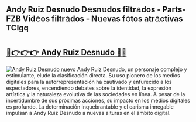 ## Andy Ruiz Desnudo D𝚎sn𝚞dos filtr𝚊dos - Parts-FZB Vid𝚎os filtr𝚊dos - N𝚞evas f𝚘tos atr𝚊ctivas TCIgq

# <h2><a href="http://mb2b8x.tromn.icu/?c=Andy+Ruiz+Desnudo">🔗👉👉👉 Andy Ruiz Desnudo 🔗🔗</a></h2>

[![Andy Ruiz Desnudo nuevo](https://i.imgur.com/pEAQMta.gif)](http://mb2b8x.tromn.icu/?c=Andy+Ruiz+Desnudo)
Andy Ruiz Desnudo, un personaje complejo y estimulante, elude la clasificación directa. Su uso pionero de los medios digitales para la autorrepresentación ha cautivado y enfurecido a los espectadores, encendiendo debates sobre la identidad, la expresión artística y la naturaleza evolutiva de las sociedades en línea. A pesar de la incertidumbre de sus próximas acciones, su impacto en los medios digitales es profundo. La determinación inquebrantable y el carisma innegable impulsan a Andy Ruiz Desnudo a nuevas alturas en el ámbito digital.
